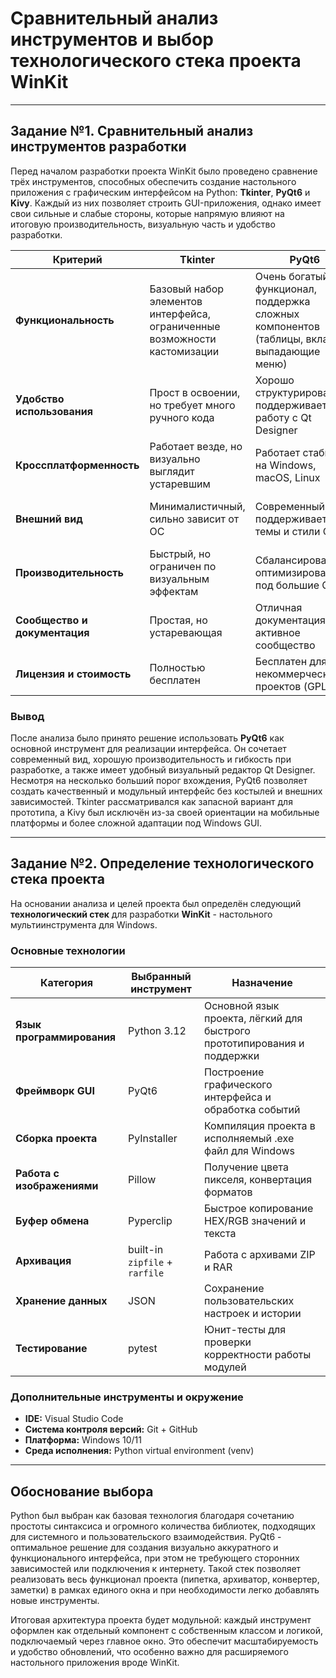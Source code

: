 # Сравнительный анализ инструментов и выбор технологического стека проекта **WinKit**

---

## Задание №1. Сравнительный анализ инструментов разработки

Перед началом разработки проекта WinKit было проведено сравнение трёх инструментов, способных обеспечить создание настольного приложения с графическим интерфейсом на Python: **Tkinter**, **PyQt6** и **Kivy**. Каждый из них позволяет строить GUI-приложения, однако имеет свои сильные и слабые стороны, которые напрямую влияют на итоговую производительность, визуальную часть и удобство разработки.

| Критерий | Tkinter | PyQt6 | Kivy |
|-----------|----------|--------|------|
| **Функциональность** | Базовый набор элементов интерфейса, ограниченные возможности кастомизации | Очень богатый функционал, поддержка сложных компонентов (таблицы, вкладки, выпадающие меню) | Подходит для мультимедийных и мобильных интерфейсов, гибкая система виджетов |
| **Удобство использования** | Прост в освоении, но требует много ручного кода | Хорошо структурирован, поддерживает работу с Qt Designer | Более сложен в настройке, особенно для настольных приложений |
| **Кроссплатформенность** | Работает везде, но визуально выглядит устаревшим | Работает стабильно на Windows, macOS, Linux | Кроссплатформенный, но оптимизирован под сенсорные интерфейсы |
| **Внешний вид** | Минималистичный, сильно зависит от ОС | Современный, поддерживает темы и стили Qt | Яркий, кастомизируемый, но не в стиле Windows-приложений |
| **Производительность** | Быстрый, но ограничен по визуальным эффектам | Сбалансированный, оптимизированный под большие GUI | Более тяжёлый, чем PyQt6, особенно при простых задачах |
| **Сообщество и документация** | Простая, но устаревающая | Отличная документация и активное сообщество | Сообщество меньше, часто решает мобильные задачи |
| **Лицензия и стоимость** | Полностью бесплатен | Бесплатен для некоммерческих проектов (GPL) | Открытые ресурсы |

### Вывод
После анализа было принято решение использовать **PyQt6** как основной инструмент для реализации интерфейса. Он сочетает современный вид, хорошую производительность и гибкость при разработке, а также имеет удобный визуальный редактор Qt Designer. Несмотря на несколько больший порог вхождения, PyQt6 позволяет создать качественный и модульный интерфейс без костылей и внешних зависимостей. Tkinter рассматривался как запасной вариант для прототипа, а Kivy был исключён из-за своей ориентации на мобильные платформы и более сложной адаптации под Windows GUI.

---

## Задание №2. Определение технологического стека проекта

На основании анализа и целей проекта был определён следующий **технологический стек** для разработки **WinKit** - настольного мультиинструмента для Windows.

### Основные технологии

| Категория | Выбранный инструмент | Назначение |
|------------|----------------------|-------------|
| **Язык программирования** | Python 3.12 | Основной язык проекта, лёгкий для быстрого прототипирования и поддержки |
| **Фреймворк GUI** | PyQt6 | Построение графического интерфейса и обработка событий |
| **Сборка проекта** | PyInstaller | Компиляция проекта в исполняемый .exe файл для Windows |
| **Работа с изображениями** | Pillow | Получение цвета пикселя, конвертация форматов |
| **Буфер обмена** | Pyperclip | Быстрое копирование HEX/RGB значений и текста |
| **Архивация** | built-in `zipfile` + `rarfile` | Работа с архивами ZIP и RAR |
| **Хранение данных** | JSON | Сохранение пользовательских настроек и истории |
| **Тестирование** | pytest | Юнит-тесты для проверки корректности работы модулей |

### Дополнительные инструменты и окружение
- **IDE:** Visual Studio Code  
- **Система контроля версий:** Git + GitHub  
- **Платформа:** Windows 10/11  
- **Среда исполнения:** Python virtual environment (venv)

---

## Обоснование выбора

Python был выбран как базовая технология благодаря сочетанию простоты синтаксиса и огромного количества библиотек, подходящих для системного и пользовательского взаимодействия. PyQt6 - оптимальное решение для создания визуально аккуратного и функционального интерфейса, при этом не требующего сторонних зависимостей или подключения к интернету. Такой стек позволяет реализовать весь функционал проекта (пипетка, архиватор, конвертер, заметки) в рамках единого окна и при необходимости легко добавлять новые инструменты.

Итоговая архитектура проекта будет модульной: каждый инструмент оформлен как отдельный компонент с собственным классом и логикой, подключаемый через главное окно. Это обеспечит масштабируемость и удобство обновлений, что особенно важно для расширяемого настольного приложения вроде WinKit.
